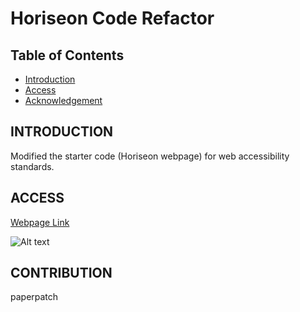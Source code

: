 # Horiseon Code Refactor

## Table of Contents

* [Introduction](#introduction)
* [Access](#access)
* [Acknowledgement](#acknowledgement)

## INTRODUCTION

Modified the starter code (Horiseon webpage) for web accessibility standards.

## ACCESS

[Webpage Link](https://paperpatch.github.io/horiseon/)

![Alt text](./assets/images/screenshot.png "screenshot") 

## CONTRIBUTION

paperpatch
